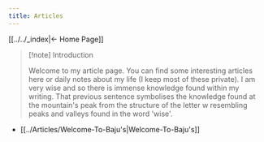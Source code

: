 ```yaml
---
title: Articles
---
```

 
[[../../_index|← Home Page]]

> [!note] Introduction
> 
> Welcome to my article page. You can find some interesting articles here or daily notes about my life (I keep most of these private). I am very wise and so there is immense knowledge found within my writing. That previous sentence symbolises the knowledge found at the mountain's peak from the structure of the letter w resembling peaks and valleys found in the word 'wise'. 

- [[../Articles/Welcome-To-Baju's|Welcome-To-Baju's]]

